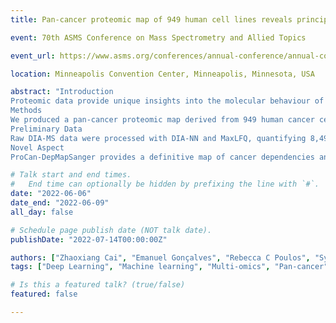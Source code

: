 ```yaml
---
title: Pan-cancer proteomic map of 949 human cell lines reveals principles of cancer vulnerabilities

event: 70th ASMS Conference on Mass Spectrometry and Allied Topics

event_url: https://www.asms.org/conferences/annual-conference/annual-conference-homepage

location: Minneapolis Convention Center, Minneapolis, Minnesota, USA

abstract: "Introduction
Proteomic data provide unique insights into the molecular behaviour of cells in both healthy and disease contexts. Proteomics can reveal novel associations between genotype and phenotype, beyond what is apparent from genomics or transcriptomics alone. However, a lack of large proteomic datasets across a range of cancer types has limited our understanding of proteome network organisation and regulation.
Methods
We produced a pan-cancer proteomic map derived from 949 human cancer cell lines, namely ProCan-DepMapSanger. The map encompasses more than 40 cancer types derived from over 28 distinct human tissues. The samples were processed with a clinically-relevant workflow involving rapid and minimally complex sample preparation. The raw proteomic data were acquired by data independent acquisition mass spectrometry (DIA-MS) at ProCan® in Australia. The processed data were analysed with a bespoke deep learning-based pipeline (DeeProM) that integrates multi-omics, drug responses and CRISPR-Cas9 gene essentiality information produced at the Wellcome Sanger Institute.
Preliminary Data
Raw DIA-MS data were processed with DIA-NN and MaxLFQ, quantifying 8,498 proteins. The ProCan-DepMapSanger dataset significantly expands the existing molecular characterizations of this broad range of cancer cell line models. High correlations were observed between replicates of each cell line, yielding a sample-wise median Pearson’s correlation coefficient (Pearson’s r) of 0.92. Correlations between unmatched samples from the same instrument or batch were similar to random (median Pearson’s r = 0.75). We also confirmed that our dataset is consistent with other independent previously published proteomic datasets that comprise smaller subsets of the same cell lines. Nonlinear dimensionality reduction using Uniform Manifold Approximation and Projection (UMAP) showed no evidence of instrument or batch effects. Next, we defined a stringent set of protein quantifications that were supported by measuring more than one peptide (n = 6,692 human proteins). Visualization of these protein intensities via UMAP showed groupings by cell type of origin. Hematopoietic and lymphoid cells showed the most distinct clustering away from other cell types, and these could be further segregated into different cell lineages. This high-level dimensionality reduction suggested a profile of protein expression that relates to cell type of origin. Furthermore, DeeProM enabled the full integration of proteomic data with drug responses and CRISPR-Cas9 gene essentiality screens to build a comprehensive map of protein-specific biomarkers of cancer vulnerabilities that are essential for cancer cell survival and growth. Notably, to the best of our knowledge, this is the first comprehensive demonstration that proteomic data spanning a broad range of cancer cell types and molecular backgrounds have significant utility for predicting cancer cell vulnerabilities.
Novel Aspect
ProCan-DepMapSanger provides a definitive map of cancer dependencies and the deep learning-based method DeeProM enables protein biomarker discovery"

# Talk start and end times.
#   End time can optionally be hidden by prefixing the line with `#`.
date: "2022-06-06"
date_end: "2022-06-09"
all_day: false

# Schedule page publish date (NOT talk date).
publishDate: "2022-07-14T00:00:00Z"

authors: ["Zhaoxiang Cai", "Emanuel Gonçalves", "Rebecca C Poulos", "Syd Barthorpe", "Srikanth S Manda", "Natasha Lucas", "Alexandra Beck", "Daniel Bucio-Noble", "Michael Dausmann", "Caitlin Hall", "Michael Hecker", "Jennifer Koh", "Sadia Mahboob", "Iman Mali", "James Morris", "Laura Richardson", "Akila J Seneviratne", "Erin Sykes", "Frances Thomas", "Sara Valentini", "Steven G Williams", "Yangxiu Wu", "Dylan Xavier", "Karen L MacKenzie", "Peter G Hains", "Brett Tully", "Phillip J Robinson", "Qing Zhong", "Mathew J Garnett", "Roger R Reddel"]
tags: ["Deep Learning", "Machine learning", "Multi-omics", "Pan-cancer", "Drug response", "CRISPR-Cas9"]

# Is this a featured talk? (true/false)
featured: false

---
```

